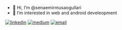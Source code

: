 - 👋 Hi, I’m @senaemirmusaogullari
- 👀 I’m interested in web and android develeopment
  
[![linkedin](https://img.shields.io/badge/Linkedin-000000?style=for-the-badge&logo=Linkedin&logoColor=white)](https://www.linkedin.com/in/sena-emirmusaoğulları-b43358184/)
[![medium](https://img.shields.io/badge/Medium-000000?style=for-the-badge&logo=Medium&logoColor=white)](https://medium.com/@senaemirmusa)
[![email](https://img.shields.io/badge/email-000000?style=for-the-badge&logo=email&logoColor=white)](https://mail.google.com/mail/u/0/#inbox?compose=GTvVlcSDZczJwCDtvTRDbpXTkSHzqgNdqVXgNtMrmHjQDDCbjXllMxGFdsSbTqlLgcvJRgqrcXrQf)
<!---
senaemirmusaogullari/senaemirmusaogullari is a ✨ special ✨ repository because its `README.md` (this file) appears on your GitHub profile.
You can click the Preview link to take a look at your changes.
--->

